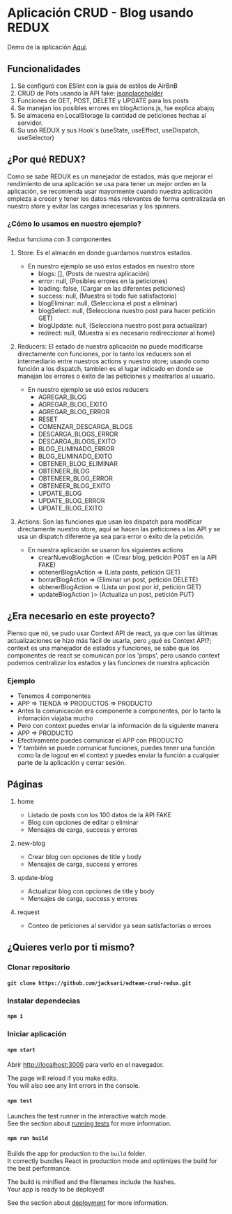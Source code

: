 # Aplicación CRUD - Blog usando REDUX

Demo de la aplicación [Aquí](https://edteam-crud-redux.netlify.app/).

## Funcionalidades
1. Se configuró con ESlint con la guía de estilos de AirBnB
2. CRUD de Pots usando la API fake: [jsonplaceholder](https://jsonplaceholder.typicode.com)
3. Funciones de GET, POST, DELETE y UPDATE para los posts
4. Se manejan los posibles errores en blogActions.js, !se explica abajo¡
5. Se almacena en LocalStorage la cantidad de peticiones hechas al servidor.
6. Su usó REDUX y sus Hook´s (useState, useEffect, useDispatch, useSelector)

## ¿Por qué REDUX?
Como se sabe REDUX es un manejador de estados, más que mejorar el rendimiento
de una aplicación se usa para tener un mejor orden en la aplicación, se recomienda
usar mayormente cuando nuestra aplicación empieza a crecer y tener los datos más
relevantes de forma centralizada en nuestro store y evitar las cargas innecesarias
y los spinners.
### ¿Cómo lo usamos en nuestro ejemplo?
Redux funciona con 3 componentes
1. Store: Es el almacén en donde guardamos nuestros estados.
   * En nuestro ejemplo se usó estos estados en nuestro store
     * blogs: [], (Posts de nuestra aplicación)
     * error: null, (Posibles errores en la peticiones)
     * loading: false, (Cargar en las diferentes peticiones)
     * success: null, (Muestra si todo fue satisfactorio)
     * blogEliminar: null, (Selecciona el post a eliminar)
     * blogSelect: null, (Selecciona nuestro post para hacer petición GET)
     * blogUpdate: null, (Selecciona nuestro post para actualizar)
     * redirect: null, (Muestra si es necesario redireccionar al home)
2. Reducers: El estado de nuestra aplicación no puede modificarse directamente 
   con funciones, por lo tanto los reducers son el intermediario entre nuestros
   actions y nuestro store; usando como función a los dispatch, tambíen es el lugar
   indicado en donde se manejan los errores o éxito de las peticiones y mostrarlos
   al usuario.
   * En nuestro ejemplo se usó estos reducers
        * AGREGAR_BLOG
        * AGREGAR_BLOG_EXITO
        * AGREGAR_BLOG_ERROR  
        * RESET  
        * COMENZAR_DESCARGA_BLOGS
        * DESCARGA_BLOGS_ERROR  
        * DESCARGA_BLOGS_EXITO  
        * BLOG_ELIMINADO_ERROR  
        * BLOG_ELIMINADO_EXITO  
        * OBTENER_BLOG_ELIMINAR
        * OBTENEER_BLOG
        * OBTENEER_BLOG_ERROR
        * OBTENEER_BLOG_EXITO
        * UPDATE_BLOG
        * UPDATE_BLOG_ERROR
        * UPDATE_BLOG_EXITO
    
3. Actions: Son las funciones que usan los dispatch para modificar directamente 
   nuestro store, aquí se hacen las peticiones a las API y se usa un dispatch
   diferente ya sea para error o éxito de la petición.
   * En nuestra aplicación se usaron los siguientes actions
        * crearNuevoBlogAction => (Crear blog, petición POST en la API FAKE)
        * obtenerBlogsAction => (Lista posts, petición GET)  
        * borrarBlogAction => (Eliminar un post, petición DELETE)  
        * obtenerBlogAction => (Lista un post por id, petición GET)  
        * updateBlogAction )> (Actualiza un post, petición PUT)  
      
## ¿Era necesario en este proyecto?
Pienso que nó, se pudo usar Context API de react, ya que con las últimas actualizaciones 
se hizo más fácil de usarla, pero ¿qué es Context API?; context es una manejador de estados 
y funciones, se sabe que los componentes de react se comunican por los 'props', pero 
usando context podemos centralizar los estados y las funciones de nuestra aplicación
### Ejemplo
* Tenemos 4 componentes
* APP => TIENDA => PRODUCTOS => PRODUCTO
* Antes la comunicación era componente a componentes, por lo tanto la infomación viajaba mucho
* Pero con context puedes enviar la información de la siguiente manera
* APP => PRODUCTO
* Efectivamente puedes comunicar el APP con PRODUCTO
* Y también se puede comunicar funciones, puedes tener una función como la
  de logout en el context y puedes enviar la función a cualquier parte de la
  aplicación y cerrar sesión.

## Páginas
1. home
    * Listado de posts con los 100 datos de la API FAKE
    * Blog con opciones de editar o eliminar
    * Mensajes de carga, success y errores
    
2. new-blog 
    * Crear blog con opciones de title y body
    * Mensajes de carga, success y errores
    
3. update-blog
    * Actualizar blog con opciones de title y body
    * Mensajes de carga, success y errores

4. request
    * Conteo de peticiones al servidor ya sean satisfactorias o erroes

## ¿Quieres verlo por ti mismo?

### Clonar repositorio
#### `git clone https://github.com/jacksari/edteam-crud-redux.git`

### Instalar dependecias
#### `npm i`

### Iniciar aplicación
#### `npm start`

Abrir [http://localhost:3000](http://localhost:3000) para verlo en el navegador.

The page will reload if you make edits.\
You will also see any lint errors in the console.

#### `npm test`

Launches the test runner in the interactive watch mode.\
See the section about [running tests](https://facebook.github.io/create-react-app/docs/running-tests) for more information.

#### `npm run build`

Builds the app for production to the `build` folder.\
It correctly bundles React in production mode and optimizes the build for the best performance.

The build is minified and the filenames include the hashes.\
Your app is ready to be deployed!

See the section about [deployment](https://facebook.github.io/create-react-app/docs/deployment) for more information.
